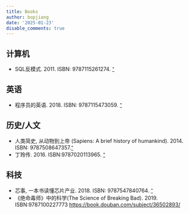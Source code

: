 ```yaml
---
title: Books
author: bopjiang
date: '2025-01-23'
disable_comments: true
---
```



## 计算机
- SQL反模式. 2011. ISBN: 9787115261274. [⁺](https://book.douban.com/subject/6800774/)

## 英语
- 程序员的英语. 2018. ISBN: 9787115473059. [⁺](https://book.douban.com/subject/30157131/)

## 历史/人文
- 人类简史, 从动物到上帝 (Sapiens: A brief history of humankind). 2014. ISBN: 9787508647357.[⁺](https://book.douban.com/subject/25985021/) 
- 丁玲传. 2016. ISBN:9787020113965. [⁺](https://book.douban.com/subject/26907038/)

## 科技
- 芯事, 一本书读懂芯片产业. 2018. ISBN: 9787547840764. [⁺](https://book.douban.com/subject/30303192/)
- 《绝命毒师》中的科学(The Science of Breaking Bad). 2019. ISBN:9787100227773 https://book.douban.com/subject/36502893/

